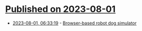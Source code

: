 # [Published on 2023-08-01](index.md)

* [2023-08-01, 06:33:19](https://lobste.rs/s/trwcoy/browser_based_robot_dog_simulator) - [Browser-based robot dog simulator](https://grgv.xyz/blog/simulator2/)
